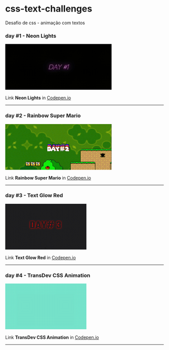 # css-text-challenges

Desafio de css - animação com textos

### day #1 - Neon Lights

<img height="145em" src="https://github.com/DianaMartine/css-text-challenges/blob/main/css-text/assets/neon.gif">
<p>Link <strong>Neon Lights</strong> in <a href="https://codepen.io/dianamartine/pen/BaQOXGJ" target="_blank">Codepen.io</a>
<hr>

### day #2 - Rainbow Super Mario

<img height="145em" src="https://github.com/DianaMartine/css-text-challenges/blob/main/css-text/assets/rainbowsupermario.gif">
<p>Link <strong>Rainbow Super Mario</strong> in <a href="https://codepen.io/dianamartine/pen/vYyVmNm" target="_blank">Codepen.io</a>
<hr>

### day #3 - Text Glow Red

<img height="145em" src="https://github.com/DianaMartine/css-text-challenges/blob/main/css-text/assets/text-glow-red.gif">
<p>Link <strong>Text Glow Red</strong> in <a href="https://codepen.io/dianamartine/pen/MWJbrBP" target="_blank">Codepen.io</a>
<hr>

### day #4 - TransDev CSS Animation

<img height="145em" src="https://github.com/DianaMartine/css-text-challenges/blob/main/css-text/assets/transDev-cssAnimation.gif">
<p>Link <strong>TransDev CSS Animation</strong> in <a href="https://codepen.io/dianamartine/pen/vYgzRey" target="_blank">Codepen.io</a>
<hr>
